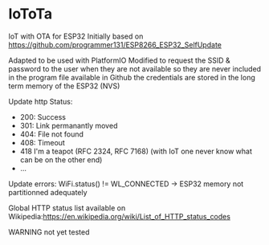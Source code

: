 # IoToTa
IoT with OTA for ESP32
Initially based on https://github.com/programmer131/ESP8266_ESP32_SelfUpdate

Adapted to be used with PlatformIO
Modified to request the SSID & password to the user when they are not available so they are never included in the program file available in Github the credentials are stored in the long term memory of the ESP32 (NVS)

Update http Status:
- 200: Success
- 301: Link permanantly moved
- 404: File not found
- 408: Timeout
- 418 I'm a teapot (RFC 2324, RFC 7168) (with IoT one never know what can be on the other end)
- ...

Update errors:
WiFi.status() != WL_CONNECTED -> ESP32 memory not partitionned adequately


Global HTTP status list available on Wikipedia:https://en.wikipedia.org/wiki/List_of_HTTP_status_codes

WARNING not yet tested
